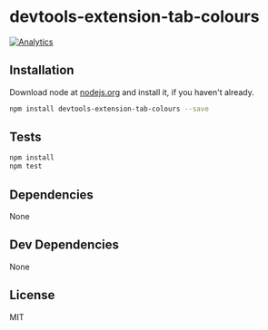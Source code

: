 # devtools-extension-tab-colours 

[![Analytics](https://ga-beacon.appspot.com/UA-45466560-5/devtools-extension-tab-colours?flat&amp;useReferer)](https://github.com/igrigorik/ga-beacon)

## Installation

Download node at [nodejs.org](http://nodejs.org) and install it, if you haven't already.

```sh
npm install devtools-extension-tab-colours --save
```


## Tests

```sh
npm install
npm test
```

## Dependencies

None

## Dev Dependencies


None

## License

MIT

